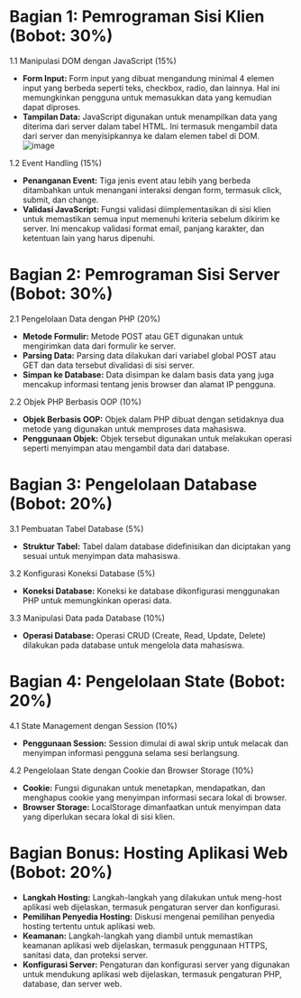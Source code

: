 # Bagian 1: Pemrograman Sisi Klien (Bobot: 30%)

1.1 Manipulasi DOM dengan JavaScript (15%)
- **Form Input:** Form input yang dibuat mengandung minimal 4 elemen input yang berbeda seperti teks, checkbox, radio, dan lainnya. Hal ini memungkinkan pengguna untuk memasukkan data yang kemudian dapat diproses.
- **Tampilan Data:** JavaScript digunakan untuk menampilkan data yang diterima dari server dalam tabel HTML. Ini termasuk mengambil data dari server dan menyisipkannya ke dalam elemen tabel di DOM.
![image](https://github.com/user-attachments/assets/558d4234-8fbc-4256-8468-7f8c2a7b6639)


1.2 Event Handling (15%)
- **Penanganan Event:** Tiga jenis event atau lebih yang berbeda ditambahkan untuk menangani interaksi dengan form, termasuk click, submit, dan change.
- **Validasi JavaScript:** Fungsi validasi diimplementasikan di sisi klien untuk memastikan semua input memenuhi kriteria sebelum dikirim ke server. Ini mencakup validasi format email, panjang karakter, dan ketentuan lain yang harus dipenuhi.

# Bagian 2: Pemrograman Sisi Server (Bobot: 30%)

2.1 Pengelolaan Data dengan PHP (20%)
- **Metode Formulir:** Metode POST atau GET digunakan untuk mengirimkan data dari formulir ke server.
- **Parsing Data:** Parsing data dilakukan dari variabel global POST atau GET dan data tersebut divalidasi di sisi server.
- **Simpan ke Database:** Data disimpan ke dalam basis data yang juga mencakup informasi tentang jenis browser dan alamat IP pengguna.

2.2 Objek PHP Berbasis OOP (10%)
- **Objek Berbasis OOP:** Objek dalam PHP dibuat dengan setidaknya dua metode yang digunakan untuk memproses data mahasiswa.
- **Penggunaan Objek:** Objek tersebut digunakan untuk melakukan operasi seperti menyimpan atau mengambil data dari database.

# Bagian 3: Pengelolaan Database (Bobot: 20%)

3.1 Pembuatan Tabel Database (5%)
- **Struktur Tabel:** Tabel dalam database didefinisikan dan diciptakan yang sesuai untuk menyimpan data mahasiswa.

3.2 Konfigurasi Koneksi Database (5%)
- **Koneksi Database:** Koneksi ke database dikonfigurasi menggunakan PHP untuk memungkinkan operasi data.

3.3 Manipulasi Data pada Database (10%)
- **Operasi Database:** Operasi CRUD (Create, Read, Update, Delete) dilakukan pada database untuk mengelola data mahasiswa.

# Bagian 4: Pengelolaan State (Bobot: 20%)

4.1 State Management dengan Session (10%)
- **Penggunaan Session:** Session dimulai di awal skrip untuk melacak dan menyimpan informasi pengguna selama sesi berlangsung.

4.2 Pengelolaan State dengan Cookie dan Browser Storage (10%)
- **Cookie:** Fungsi digunakan untuk menetapkan, mendapatkan, dan menghapus cookie yang menyimpan informasi secara lokal di browser.
- **Browser Storage:** LocalStorage dimanfaatkan untuk menyimpan data yang diperlukan secara lokal di sisi klien.

# Bagian Bonus: Hosting Aplikasi Web (Bobot: 20%)
- **Langkah Hosting:** Langkah-langkah yang dilakukan untuk meng-host aplikasi web dijelaskan, termasuk pengaturan server dan konfigurasi.
- **Pemilihan Penyedia Hosting:** Diskusi mengenai pemilihan penyedia hosting tertentu untuk aplikasi web.
- **Keamanan:** Langkah-langkah yang diambil untuk memastikan keamanan aplikasi web dijelaskan, termasuk penggunaan HTTPS, sanitasi data, dan proteksi server.
- **Konfigurasi Server:** Pengaturan dan konfigurasi server yang digunakan untuk mendukung aplikasi web dijelaskan, termasuk pengaturan PHP, database, dan server web.
